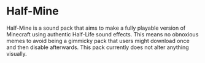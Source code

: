 # Half-Mine

Half-Mine is a sound pack that aims to make a fully playable version of Minecraft using authentic Half-Life sound effects. This means no obnoxious memes to avoid being a gimmicky pack that users might download once and then disable afterwards. This pack currently does not alter anything visually.
